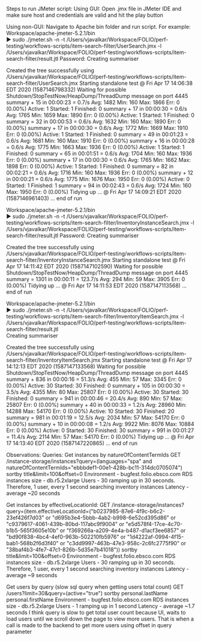 Steps to run JMeter script:
Using GUI:
Open .jmx file in JMeter IDE and make sure host and credentials are valid and hit the play button

Using non-GUI:
Navigate to Apache bin folder and run script.
For example:
Workspace/apache-jmeter-5.2.1/bin                                                                                                                                                                                                                            
▶ sudo ./jmeter.sh -n -t /Users/vjavalkar/Workspace/FOLIO/perf-testing/workflows-scripts/item-search-filter/UserSearch.jmx -l /Users/vjavalkar/Workspace/FOLIO/perf-testing/workflows-scripts/item-search-filter/result.jtl 
Password:
Creating summariser <summary>
Created the tree successfully using /Users/vjavalkar/Workspace/FOLIO/perf-testing/workflows-scripts/item-search-filter/UserSearch.jmx
Starting standalone test @ Fri Apr 17 14:06:38 EDT 2020 (1587146798332)
Waiting for possible Shutdown/StopTestNow/HeapDump/ThreadDump message on port 4445
summary +     15 in 00:00:23 =    0.7/s Avg:  1482 Min:   160 Max:  1866 Err:     0 (0.00%) Active: 1 Started: 1 Finished: 0
summary +     17 in 00:00:30 =    0.6/s Avg:  1765 Min:  1659 Max:  1890 Err:     0 (0.00%) Active: 1 Started: 1 Finished: 0
summary =     32 in 00:00:53 =    0.6/s Avg:  1632 Min:   160 Max:  1890 Err:     0 (0.00%)
summary +     17 in 00:00:30 =    0.6/s Avg:  1772 Min:  1669 Max:  1910 Err:     0 (0.00%) Active: 1 Started: 1 Finished: 0
summary =     49 in 00:01:23 =    0.6/s Avg:  1681 Min:   160 Max:  1910 Err:     0 (0.00%)
summary +     16 in 00:00:28 =    0.6/s Avg:  1775 Min:  1663 Max:  1936 Err:     0 (0.00%) Active: 1 Started: 1 Finished: 0
summary =     65 in 00:01:51 =    0.6/s Avg:  1704 Min:   160 Max:  1936 Err:     0 (0.00%)
summary +     17 in 00:00:30 =    0.6/s Avg:  1765 Min:  1662 Max:  1898 Err:     0 (0.00%) Active: 1 Started: 1 Finished: 0
summary =     82 in 00:02:21 =    0.6/s Avg:  1716 Min:   160 Max:  1936 Err:     0 (0.00%)
summary +     12 in 00:00:21 =    0.6/s Avg:  1775 Min:  1676 Max:  1950 Err:     0 (0.00%) Active: 0 Started: 1 Finished: 1
summary =     94 in 00:02:43 =    0.6/s Avg:  1724 Min:   160 Max:  1950 Err:     0 (0.00%)
Tidying up ...    @ Fri Apr 17 14:09:21 EDT 2020 (1587146961403)
... end of run

Workspace/apache-jmeter-5.2.1/bin                                                                                                                                                                                                                            
▶ sudo ./jmeter.sh -n -t /Users/vjavalkar/Workspace/FOLIO/perf-testing/workflows-scripts/item-search-filter/InventoryInstanceSearch.jmx -l /Users/vjavalkar/Workspace/FOLIO/perf-testing/workflows-scripts/item-search-filter/result.jtl 
Password:
Creating summariser <summary>
Created the tree successfully using /Users/vjavalkar/Workspace/FOLIO/perf-testing/workflows-scripts/item-search-filter/InventoryInstanceSearch.jmx
Starting standalone test @ Fri Apr 17 14:11:42 EDT 2020 (1587147102590)
Waiting for possible Shutdown/StopTestNow/HeapDump/ThreadDump message on port 4445
summary =   1301 in 00:00:11 =  123.7/s Avg:   294 Min:    59 Max:  3905 Err:     0 (0.00%)
Tidying up ...    @ Fri Apr 17 14:11:53 EDT 2020 (1587147113568)
... end of run

Workspace/apache-jmeter-5.2.1/bin                                                                                                                                                                                                                            
▶ sudo ./jmeter.sh -n -t /Users/vjavalkar/Workspace/FOLIO/perf-testing/workflows-scripts/item-search-filter/InventoryItemSearch.jmx -l /Users/vjavalkar/Workspace/FOLIO/perf-testing/workflows-scripts/item-search-filter/result.jtl    
Creating summariser <summary>
Created the tree successfully using /Users/vjavalkar/Workspace/FOLIO/perf-testing/workflows-scripts/item-search-filter/InventoryItemSearch.jmx
Starting standalone test @ Fri Apr 17 14:12:13 EDT 2020 (1587147133568)
Waiting for possible Shutdown/StopTestNow/HeapDump/ThreadDump message on port 4445
summary +    836 in 00:00:16 =   51.3/s Avg:   455 Min:    57 Max:  3345 Err:     0 (0.00%) Active: 30 Started: 30 Finished: 0
summary +    105 in 00:00:30 =    3.5/s Avg:  4355 Min:    80 Max: 25807 Err:     0 (0.00%) Active: 30 Started: 30 Finished: 0
summary =    941 in 00:00:46 =   20.4/s Avg:   890 Min:    57 Max: 25807 Err:     0 (0.00%)
summary +     40 in 00:00:33 =    1.2/s Avg: 28960 Min: 14288 Max: 54170 Err:     0 (0.00%) Active: 10 Started: 30 Finished: 20
summary =    981 in 00:01:19 =   12.5/s Avg:  2034 Min:    57 Max: 54170 Err:     0 (0.00%)
summary +     10 in 00:00:08 =    1.2/s Avg:  9922 Min:  8076 Max: 10884 Err:     0 (0.00%) Active: 0 Started: 30 Finished: 30
summary =    991 in 00:01:27 =   11.4/s Avg:  2114 Min:    57 Max: 54170 Err:     0 (0.00%)
Tidying up ...    @ Fri Apr 17 14:13:40 EDT 2020 (1587147220865)
... end of run

Observations:
Queries:
Get instances by natureOfContentTermIds
GET /instance-storage/instances?query=(languages="spa" and natureOfContentTermIds="ebbbdef1-00e1-428b-bc11-314dc0705074") sortby title&limit=100&offset=0 
Environment - bugfest.folio.ebsco.com
RDS instances size - db.r5.2xlarge
Users - 30 ramping up in 30 seconds. Therefore, 1 user, every 1 second searching inventory instances
Latency - average ~20 seconds

Get instances by effectiveLocationId:
GET /instance-storage/instances?query=(item.effectiveLocationId=("b0237985-87e6-4f9c-b6c2-23ef426f7d03" or "d695b3e4-5bbb-4ab2-b998-6e52cd395d86" or "c9379617-4061-439b-80bd-117abc9f9004" or "e5d578f4-17ce-4c70-b1b5-565f3605e10b" or "f369266a-a209-4e4a-b487-d1acf3ee6857" or "bd90f838-4bc4-4ef0-963b-502210fb5976" or "1d4222af-0994-4f15-bab1-568b2f6d3f40" or "c3dd9997-463b-47e3-958c-2c6fc2775f90" or "38baf4b3-4fe7-47c1-826b-5d35e7b41018")) sortby title&limit=100&offset=0
Environment - bugfest.folio.ebsco.com
RDS instances size - db.r5.2xlarge
Users - 30 ramping up in 30 seconds. Therefore, 1 user, every 1 second searching inventory instances
Latency - average ~9 seconds

Get users by query (slow sql query when getting users total count)
GET /users?limit=30&query=(active="true") sortby personal.lastName personal.firstName
Environment - bugfest.folio.ebsco.com
RDS instances size - db.r5.2xlarge
Users - 1 ramping up in 1 second
Latency - average ~1.7 seconds
I think query is slow to get total user count because UI, waits to load users until we scroll down the page to view more users. That is when a call is made to the backend to get more users using offset in query parameter 
